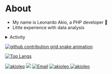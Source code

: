 # About
- My name is Leonardo Akio, a PHP developer 👋
- Little experience with data analysis

<details>
<summary>Activity </summary>

<!--START_SECTION:activity-->
1. 💻 <a href="https://github.com/akioleo/MoneyTransaction_v2" target="_blank">Prevalent_System</a> 
2. 💸 <a href="https://github.com/akioleo/MoneyTransaction_v2" target="_blank">Money_Transaction_API</a> 
3. 🏪 <a href="https://github.com/akioleo/Marketplace_Laravel" target="_blank">Marketplace</a> 
4. 🏚️ <a href="https://github.com/akioleo/ImoveisAPI_Laravel" target="_blank">Real_Estate_Broker</a> 
<!--END_SECTION:activity-->

</details>

[![github contribution grid snake animation](https://raw.githubusercontent.com/akioleo/akioleo/svg/github-contribution-grid-snake.svg)](https://github.com/akioleo)

[![Top Langs](https://github-readme-stats.vercel.app/api/top-langs/?username=akioleo&layout=compact&theme=dracula)](https://github.com/headrockz/github-readme-stats)

<a href="https://github.com/akioleo"><img src="https://komarev.com/ghpvc/?username=akioleo" alt="akioleo"/></a>
<a href="https://github.com/akioleo?tab=followers"><img src="https://img.shields.io/github/followers/akioleo"></a>
<a href="mailto:akioleonardo@gmail.com"><img src="https://img.shields.io/badge/Email-akioleonardo@gmail.com-blue" alt="Email" /></a>
<a href="https://www.linkedin.com/in/leonardo-akio/" title="Linkedin"><img src="https://img.shields.io/badge/Linkedin-4682B4?logo=linkedin" alt="akioleo"/>
<a href="https://www.linkedin.com/in/leonardo-akio/" title="Linkedin"><img src="https://img.shields.io/badge/Discord-D3D3D3?logo=discord" alt="akioleo"/>
</a>
